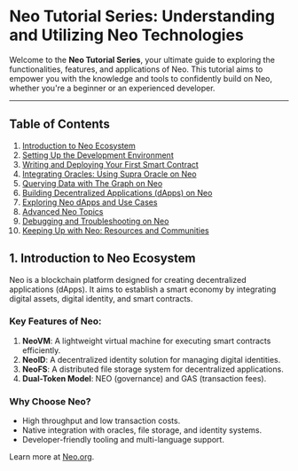 # Neo Tutorial Series: Understanding and Utilizing Neo Technologies

Welcome to the **Neo Tutorial Series**, your ultimate guide to exploring the functionalities, features, and applications of Neo. This tutorial aims to empower you with the knowledge and tools to confidently build on Neo, whether you're a beginner or an experienced developer.

---

## **Table of Contents**
1. [Introduction to Neo Ecosystem](#1-introduction-to-neo-ecosystem)
2. [Setting Up the Development Environment](#2-setting-up-the-development-environment)
3. [Writing and Deploying Your First Smart Contract](#3-writing-and-deploying-your-first-smart-contract)
4. [Integrating Oracles: Using Supra Oracle on Neo](#4-integrating-oracles-using-supra-oracle-on-neo)
5. [Querying Data with The Graph on Neo](#5-querying-data-with-the-graph-on-neo)
6. [Building Decentralized Applications (dApps) on Neo](#6-building-decentralized-applications-dapps-on-neo)
7. [Exploring Neo dApps and Use Cases](#7-exploring-neo-dapps-and-use-cases)
8. [Advanced Neo Topics](#8-advanced-neo-topics)
9. [Debugging and Troubleshooting on Neo](#9-debugging-and-troubleshooting-on-neo)
10. [Keeping Up with Neo: Resources and Communities](#10-keeping-up-with-neo-resources-and-communities)


## **1. Introduction to Neo Ecosystem**
Neo is a blockchain platform designed for creating decentralized applications (dApps). It aims to establish a smart economy by integrating digital assets, digital identity, and smart contracts.

### Key Features of Neo:
1. **NeoVM**: A lightweight virtual machine for executing smart contracts efficiently.  
2. **NeoID**: A decentralized identity solution for managing digital identities.  
3. **NeoFS**: A distributed file storage system for decentralized applications.  
4. **Dual-Token Model**: NEO (governance) and GAS (transaction fees).  

### Why Choose Neo?
- High throughput and low transaction costs.  
- Native integration with oracles, file storage, and identity systems.  
- Developer-friendly tooling and multi-language support.  

Learn more at [Neo.org](https://neo.org).
